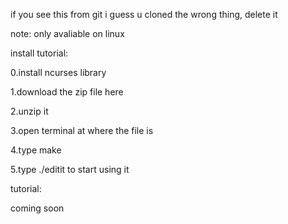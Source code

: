 if you see this from git i guess u cloned the wrong thing, delete it

note: only avaliable on linux

install tutorial:

0.install ncurses library

1.download the zip file here

2.unzip it

3.open terminal at where the file is

4.type make

5.type ./editit to start using it


tutorial:

coming soon
